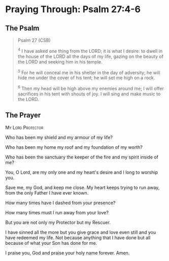 # Praying Through: Psalm 27:4-6

## The Psalm

>Psalm 27 (CSB)  
>
><sup>4</sup> I have asked one thing from the LORD; it is what I desire: to dwell in the house of the LORD all the days of my life, gazing on the beauty of the LORD and seeking him in his temple. 
>
><sup>5</sup> For he will conceal me in his shelter in the day of adversity; he will hide me under the cover of his tent; he will set me high on a rock. 
>
><sup>6</sup> Then my head will be high above my enemies around me; I will offer sacrifices in his tent with shouts of joy. I will sing and make music to the LORD. 

## The Prayer

<div style="font-variant: small-caps;">My Lord Protector</div>


Who has been my shield
  and my armour
  of my life?

Who has been my home
  my roof and my foundation
  of my worth?

Who has been the sanctuary
  the keeper of the fire
  and my spirit inside of me?

You, O Lord, are my only one
  and my heart's desire
  and I long to worship you.

Save me, my God,
  and keep me close.
  My heart keeps trying to run away,
  from the only Father I have ever known.

How many times
  have I dashed from your presence?

How many times
  must I run away from your love?

But you are not only my Protector
  but my Rescuer.

I have sinned all the more
  but you give grace and love even still
  and you have redeemed my life.
  Not because anything that I have done
  but all because of what your Son has done for me.

I praise you, God
  and praise your holy name forever. Amen.

